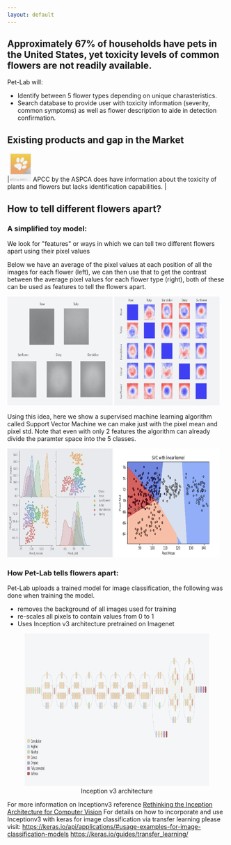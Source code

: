 ```yaml
---
layout: default
---
```

[](https://share.streamlit.io/flrivera/pet-lab/main/Recog_app.py)
[](https://flrivera-my-capstone-bucket.s3.us-east-2.amazonaws.com/my_model.zip)


## Approximately 67% of households have pets in the United States, yet toxicity levels of common flowers are not readily available. 


Pet-Lab will:
- Identify between 5 flower types depending on unique charasteristics.
- Search database to provide user with toxicity information (severity, common symptoms) as well as flower description to aide in detection confirmation.


## Existing products and gap in the Market



|<img class="resize" src="apcc_edited.jpg" width="10%" height="10%" > APCC by the ASPCA does have information about the toxicity of plants and flowers but lacks identification capabilities.   |


## How to tell different flowers apart?

### A simplified toy model:
We look for "features" or ways in which we can tell two different flowers apart using their pixel values

Below we have an average of the pixel values at each position of all the images for each flower (left), we can then use that to get the contrast between the average pixel values for each flower type (right), both of these can be used as features to tell the flowers apart.  

      
      
 <p float="left">
  <img src="Averages_edited.jpg" width="48%"  height="250"/>
  <img src="Contrast_edited.jpg" width="48%" height="250"/>
</p>

Using this idea, here we show a supervised machine learning algorithm called Support Vector Machine we can make just with the pixel mean and pixel std.  Note that even with only 2 features the algorithm can already divide the paramter space into the 5 classes.
 <p float="left">
  <img src="pairplot_edited.jpg" width="48%"  height="250"/>
  <img src="SVC_linear.png" width="48%" height="250"/>
</p>

### How Pet-Lab tells flowers apart:

Pet-Lab uploads a trained model for image classification, the following was done when training the model.

- removes the background of all images used for training
- re-scales all pixels to contain values from 0 to 1
- Uses Inception v3  architecture pretrained on Imagenet


<center>
      <figure>
            <img src="inceptionv3_architecture_edited.jpg" width="100%"  height="350"/>
            <figcaption>Inception v3 architecture</figcaption>
      </figure>
</center>

For more information on Inceptionv3 reference <a href="https://arxiv.org/pdf/1512.00567.pdf">Rethinking the Inception Architecture for Computer Vision</a>
For details on how to incorporate and use Inceptionv3 with keras for image classification via transfer learning please visit:
https://keras.io/api/applications/#usage-examples-for-image-classification-models
https://keras.io/guides/transfer_learning/
 

